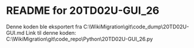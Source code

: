 # README for 20TD02U-GUI_26
Denne koden ble eksportert fra C:\WikiMigration\git\code_dump\20TD02U-GUI.md
Link til denne koden: C:\WikiMigration\git\code_repo\Python\20TD02U-GUI_26.py
